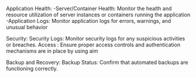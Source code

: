 Application Health:
-Server/Container Health: Monitor the health and resource utilization of server instances 
or containers running the application
-Application Logs: Monitor application logs for errors, warnings, and unusual behavior

Security:
Security Logs: Monitor security logs for any suspicious activities or breaches.
Access : Ensure proper access controls and authentication mechanisms are in place by using aim

Backup and Recovery:
Backup Status: Confirm that automated backups are functioning correctly.